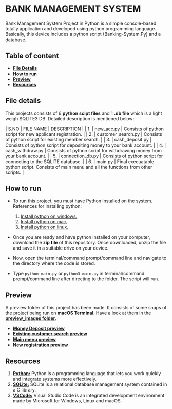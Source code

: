 # BANK MANAGEMENT SYSTEM

Bank Management System Project in Python is a simple console-based totally application and developed using python programming language. Basically, this device includes a python script (Banking-System.Py) and a database.

## Table of content

- [**File Details**](#file-details)
- [**How to run**](#how-to-run)
- [**Preview**](#preview)
- [**Resources**](#resources)

## File details

This projects consists of 6 **python scipt files** and 1 **.db file** which is a light weigh SQLITE3 DB. Detailed description is mentioned below:

| S.NO | FILE NAME | DESCRIPTION |
| 1. | new_acc.py | Consists of python script for new applicant registration. |
| 2. | customer_search.py | Consists of python script for existing member search. |
| 3. | cash_deposit.py | Consists of python script for depositing money to your bank account. |
| 4. | cash_withdraw.py | Consists of python script for withdrawing money from your bank account. |
| 5. | connection_db.py | Consists of python script for connecting to the SQLITE database. |
| 6. | main.py | Final execuatable python script. Consists of main menu and all the functions from other scripts. |
 
## How to run

- To run this project, you must have Python installed on the system. References for installing python:
    1. [Install python on windows.](https://medium.com/co-learning-lounge/how-to-download-install-python-on-windows-2021-44a707994013)
    2. [Install python on mac.](https://www.dummies.com/programming/python/how-to-install-python-on-a-mac/)
    3. [Install python on linux.](https://www.dummies.com/programming/python/how-to-install-python-on-a-linux-system/)

- Once you are ready and have python installed on your computer, download the **zip file** of this repository. Once downloaded, unzip the file and save it in a suitable drive on your device.

- Now, open the terminal/command prompt/command line and navigate to the directory where the code is stored.

- Type `python main.py` or `python3 main.py` in terminal/command prompt/command line after directing to the folder. The script will run.

## Preview

A preview folder of this project has been made. It consists of some snaps of the project being run on **macOS Terminal**. Have a look at them in the [**preview_images folder**](https://github.com/Raveesh1505/Bank-Managemet-System-Project/tree/main/preview_images).

- [**Money Deposit preview**](https://github.com/Raveesh1505/Bank-Managemet-System-Project/blob/main/preview_images/deposit.png)
- [**Existing customer search preview**](https://github.com/Raveesh1505/Bank-Managemet-System-Project/blob/main/preview_images/existing%20customer%20search.png)
- [**Main menu preview**](https://github.com/Raveesh1505/Bank-Managemet-System-Project/blob/main/preview_images/main%20menu.png)
- [**New registration preview**](https://github.com/Raveesh1505/Bank-Managemet-System-Project/blob/main/preview_images/new%20registration.png)

## Resources

1. [**Python:**](https://www.python.org) Python is a programming language that lets you work quickly and integrate systems more effectively.
2. [**SQLite:**](https://www.sqlite.org/index.html) SQLite is a relational database management system contained in a C library. 
3. [**VSCode:**](https://code.visualstudio.com) Visual Studio Code is an integrated development environment made by Microsoft for Windows, Linux and macOS.
